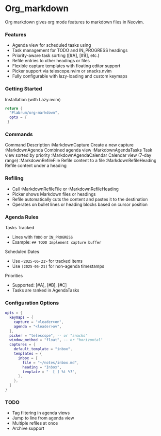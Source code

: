 # Org_markdown

Org markdown gives org mode features to markdown files in Neovim.

### Features
  * Agenda view for scheduled tasks using <YYYY-MM-DD>
  * Task management for TODO and IN_PROGRESS headings
  *  Priority-aware task sorting ([#A], [#B], etc.)
  *  Refile entries to other headings or files
  *  Flexible capture templates with floating editor support
  *  Picker support via telescope.nvim or snacks.nvim
  *  Fully configurable with lazy-loading and custom keymaps


### Getting Started

Installation (with Lazy.nvim)

```lua
return {
  "Plabrum/org-markdown",
  opts = {
 }
```


### Commands

Command	Description
:MarkdownCapture	Create a new capture
:MarkdownAgenda	Combined agenda view
:MarkdownAgendaTasks	Task view sorted by priority
:MarkdownAgendaCalendar	Calendar view (7-day range)
:MarkdownRefileFile	Refile content to a file
:MarkdownRefileHeading	Refile content under a heading



### Refiling
  - Call :MarkdownRefileFile or :MarkdownRefileHeading
  - Picker shows Markdown files or headings
  - Refile automatically cuts the content and pastes it to the destination
  - Operates on bullet lines or heading blocks based on cursor position


### Agenda Rules

Tasks Tracked
  - Lines with `TODO` or `IN_PROGRESS`
  - Example: `## TODO Implement capture buffer`

Scheduled Dates
  - Use `<2025-06-21>` for tracked items
  - Use `[2025-06-21]` for non-agenda timestamps

Priorities
  - Supported: [#A], [#B], [#C]
  - Tasks are ranked in AgendaTasks


### Configuration Options

```lua
opts = {
  keymaps = {
    capture = "<leader>on",
    agenda = "<leader>ov",
  },
  picker = "telescope", -- or "snacks"
  window_method = "float", -- or "horizontal"
  captures = {
    default_template = "inbox",
    templates = {
      inbox = {
        file = "~/notes/inbox.md",
        heading = "Inbox",
        template = "- [ ] %t %?",
      },
    },
  }
}
```


### TODO
  - Tag filtering in agenda views
  - Jump to line from agenda view
  - Multiple refiles at once
  - Archive support


